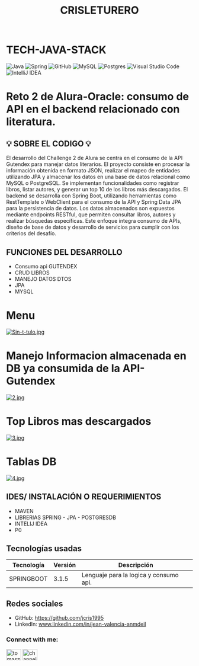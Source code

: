 <div align="center">
  <h1 align="center">
    CRISLETURERO
    <br />
    <br />



  </h1>
</div>

# TECH-JAVA-STACK
![Java](https://img.shields.io/badge/java-%23ED8B00.svg?style=for-the-badge&logo=java&logoColor=white) ![Spring](https://img.shields.io/badge/spring-%236DB33F.svg?style=for-the-badge&logo=spring&logoColor=white) ![GitHub](https://img.shields.io/badge/GitHub-%23121011.svg?style=for-the-badge&logo=github&logoColor=white) ![MySQL](https://img.shields.io/badge/mysql-4479A1.svg?style=for-the-badge&logo=mysql&logoColor=white) ![Postgres](https://img.shields.io/badge/postgres-%23316192.svg?style=for-the-badge&logo=postgresql&logoColor=white) ![Visual Studio Code](https://img.shields.io/badge/Visual%20Studio%20Code-0078d7.svg?style=for-the-badge&logo=visual-studio-code&logoColor=white) ![IntelliJ IDEA](https://img.shields.io/badge/IntelliJIDEA-000000.svg?style=for-the-badge&logo=intellij-idea&logoColor=white)


# Reto 2 de Alura-Oracle: consumo de API en el backend relacionado con literatura.


## 💡 SOBRE EL CODIGO 💡

El desarrollo del Challenge 2 de Alura se centra en el consumo de la API Gutendex para manejar datos literarios. El proyecto consiste en procesar la información obtenida en formato JSON, realizar el mapeo de entidades utilizando JPA y almacenar los datos en una base de datos relacional como MySQL o PostgreSQL. Se implementan funcionalidades como registrar libros, listar autores, y generar un top 10 de los libros más descargados. El backend se desarrolla con Spring Boot, utilizando herramientas como RestTemplate o WebClient para el consumo de la API y Spring Data JPA para la persistencia de datos. Los datos almacenados son expuestos mediante endpoints RESTful, que permiten consultar libros, autores y realizar búsquedas específicas. Este enfoque integra consumo de APIs, diseño de base de datos y desarrollo de servicios para cumplir con los criterios del desafío.


## FUNCIONES DEL DESARROLLO 

- Consumo api GUTENDEX
- CRUD LIBROS
- MANEJO DATOS DTOS
- JPA
- MYSQL

#  Menu 

[![Sin-t-tulo.jpg](https://i.postimg.cc/jdZLnDBB/Sin-t-tulo.jpg)](https://postimg.cc/HV8pfkYt)


# Manejo Informacion almacenada en DB ya consumida de la API-Gutendex 

[![2.jpg](https://i.postimg.cc/8P17CRXh/2.jpg)](https://postimg.cc/w3Gqfmpv)


# Top Libros mas descargados 

[![3.jpg](https://i.postimg.cc/jS2CHsb2/3.jpg)](https://postimg.cc/Jsw1mCtC)

# Tablas DB 

[![4.jpg](https://i.postimg.cc/XYPqxTj8/4.jpg)](https://postimg.cc/VJjzkZbr)

## IDES/ INSTALACIÓN O REQUERIMIENTOS
- MAVEN
- LIBRERIAS SPRING - JPA - POSTGRESDB
- INTELIJ IDEA
- P0


## Tecnologías usadas 
| Tecnología | Versión | Descripción                                                                     |
|------------|---------|---------------------------------------------------------------------------------|
|SPRINGBOOT       | 3.1.5       | Lenguaje para la logica y consumo api. |


## Redes sociales 

-  GitHub: https://github.com/jcris1995
-  LinkedIn: www.linkedin.com/in/jean-valencia-anmdeil

<h3 align="left">Connect with me:</h3>
<p align="left">
<a href="www.linkedin.com/in/jean-valencia-anmdeil" target="blank"><img align="center" src="https://raw.githubusercontent.com/rahuldkjain/github-profile-readme-generator/master/src/images/icons/Social/linked-in-alt.svg" alt="tomasz-oleksik-03190a189" height="30" width="40" /></a>
<a href="https://www.youtube.com/" target="blank"><img align="center" src="https://raw.githubusercontent.com/rahuldkjain/github-profile-readme-generator/master/src/images/icons/Social/youtube.svg" alt="channel/" height="30" width="40" /></a>
</p>
